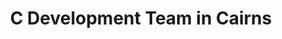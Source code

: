 ---
title: C Development Team in Cairns
permalink: /landings/locations/cairns/developer/c
technology: C
location: Cairns
---